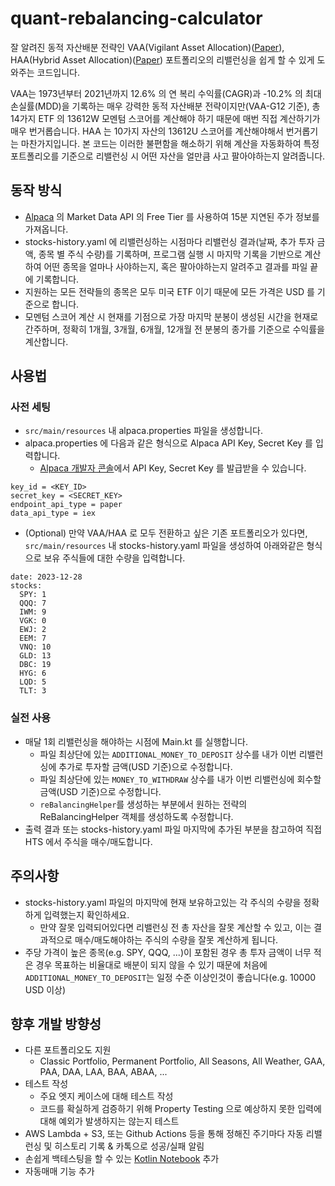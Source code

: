 # quant-rebalancing-calculator

잘 알려진 동적 자산배분 전략인 VAA(Vigilant Asset Allocation)([Paper](https://papers.ssrn.com/sol3/papers.cfm?abstract_id=3002624)),
HAA(Hybrid Asset Allocation)([Paper](https://papers.ssrn.com/sol3/papers.cfm?abstract_id=4346906))
포트폴리오의
리밸런싱을 쉽게 할 수 있게 도와주는 코드입니다.

VAA는 1973년부터 2021년까지 12.6% 의 연 복리 수익률(CAGR)과 -10.2% 의 최대 손실률(MDD)을 기록하는 매우 강력한 동적 자산배분 전략이지만(VAA-G12 기준), 총 14가지 ETF 의
13612W 모멘텀 스코어를 계산해야 하기 때문에 매번 직접 계산하기가 매우 번거롭습니다. HAA 는 10가지 자산의 13612U 스코어를 계산해야해서 번거롭기는 마찬가지입니다.
본 코드는 이러한 불편함을 해소하기 위해 계산을 자동화하여 특정 포트폴리오를 기준으로 리밸런싱 시 어떤 자산을 얼만큼 사고 팔아야하는지 알려줍니다.

## 동작 방식

* [Alpaca](https://alpaca.markets/) 의 Market Data API 의 Free Tier 를 사용하여 15분 지연된 주가 정보를 가져옵니다.
* stocks-history.yaml 에 리밸런싱하는 시점마다 리밸런싱 결과(날짜, 추가 투자 금액, 종목 별 주식 수량)를 기록하며, 프로그램 실행 시 마지막 기록을 기반으로 계산하여 어떤 종목을 얼마나
  사야하는지, 혹은
  팔아야하는지 알려주고 결과를 파일 끝에 기록합니다.
* 지원하는 모든 전략들의 종목은 모두 미국 ETF 이기 때문에 모든 가격은 USD 를 기준으로 합니다.
* 모멘텀 스코어 계산 시 현재를 기점으로 가장 마지막 분봉이 생성된 시간을 현재로 간주하며, 정확히 1개월, 3개월, 6개월, 12개월 전 분봉의 종가를 기준으로 수익률을 계산합니다.

## 사용법

### 사전 세팅

* `src/main/resources` 내 alpaca.properties 파일을 생성합니다.
* alpaca.properties 에 다음과 같은 형식으로 Alpaca API Key, Secret Key 를 입력합니다.
    * [Alpaca 개발자 콘솔](https://app.alpaca.markets/paper/dashboard/overview)에서 API Key, Secret Key 를 발급받을 수 있습니다.

```
key_id = <KEY_ID>
secret_key = <SECRET_KEY>
endpoint_api_type = paper
data_api_type = iex
```

* (Optional) 만약 VAA/HAA 로 모두 전환하고 싶은 기존 포트폴리오가 있다면, `src/main/resources` 내 stocks-history.yaml 파일을 생성하여 아래와같은 형식으로 보유
  주식들에 대한
  수량을 입력합니다.

```
date: 2023-12-28
stocks:
  SPY: 1
  QQQ: 7
  IWM: 9
  VGK: 0
  EWJ: 2
  EEM: 7
  VNQ: 10
  GLD: 13
  DBC: 19
  HYG: 6
  LQD: 5
  TLT: 3
```

### 실전 사용

* 매달 1회 리밸런싱을 해야하는 시점에 Main.kt 를 실행합니다.
    * 파일 최상단에 있는 `ADDITIONAL_MONEY_TO_DEPOSIT` 상수를 내가 이번 리밸런싱에 추가로 투자할 금액(USD 기준)으로 수정합니다.
    * 파일 최상단에 있는 `MONEY_TO_WITHDRAW` 상수를 내가 이번 리밸런싱에 회수할 금액(USD 기준)으로 수정합니다.
    * `reBalancingHelper`를 생성하는 부분에서 원하는 전략의 ReBalancingHelper 객체를 생성하도록 수정합니다.
* 출력 결과 또는 stocks-history.yaml 파일 마지막에 추가된 부분을 참고하여 직접 HTS 에서 주식을 매수/매도합니다.

## 주의사항

* stocks-history.yaml 파일의 마지막에 현재 보유하고있는 각 주식의 수량을 정확하게 입력했는지 확인하세요.
    * 만약 잘못 입력되어있다면 리밸런싱 전 총 자산을 잘못 계산할 수 있고, 이는 결과적으로 매수/매도해야하는 주식의 수량을 잘못 계산하게 됩니다.
* 주당 가격이 높은 종목(e.g. SPY, QQQ, ...)이 포함된 경우 총 투자 금액이 너무 적은 경우 목표하는 비율대로 배분이 되지 않을 수 있기 때문에
  처음에 `ADDITIONAL_MONEY_TO_DEPOSIT`는 일정 수준 이상인것이 좋습니다(e.g. 10000 USD 이상)

## 향후 개발 방향성

* 다른 포트폴리오도 지원
    * Classic Portfolio, Permanent Portfolio, All Seasons, All Weather, GAA, PAA, DAA, LAA, BAA, ABAA, ...
* 테스트 작성
    * 주요 엣지 케이스에 대해 테스트 작성
    * 코드를 확실하게 검증하기 위해 Property Testing 으로 예상하지 못한 입력에 대해 예외가 발생하지는 않는지 테스트
* AWS Lambda + S3, 또는 Github Actions 등을 통해 정해진 주기마다 자동 리밸런싱 및 히스토리 기록 & 카톡으로 성공/실패 알림
* 손쉽게 백테스팅을 할 수 있는 [Kotlin Notebook](https://kotlinlang.org/docs/data-science-overview.html#kotlin-notebook) 추가
* 자동매매 기능 추가
